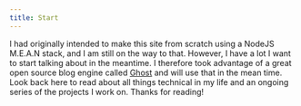 ```yaml
---
title: Start
---
```


I had originally intended to make this site from scratch using a NodeJS M.E.A.N stack, 
and I am still on the way to that.  However, I have a lot I want to start talking about in the meantime. 
I therefore took advantage of a great open source blog engine called [Ghost](https://ghost.org/)
and will use that in the mean time.  Look back here to read about all things technical in my life 
and an ongoing series of the projects I work on.  Thanks for reading!
